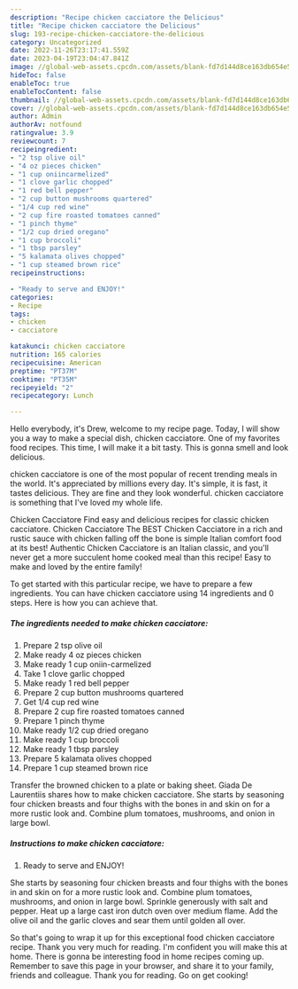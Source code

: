 ```yaml
---
description: "Recipe chicken cacciatore the Delicious"
title: "Recipe chicken cacciatore the Delicious"
slug: 193-recipe-chicken-cacciatore-the-delicious
category: Uncategorized
date: 2022-11-26T23:17:41.559Z
date: 2023-04-19T23:04:47.841Z
image: //global-web-assets.cpcdn.com/assets/blank-fd7d144d8ce163db654e5a02c40b08a2775adb7897d16e4062681dc7e1b2800f.png
hideToc: false
enableToc: true
enableTocContent: false
thumbnail: //global-web-assets.cpcdn.com/assets/blank-fd7d144d8ce163db654e5a02c40b08a2775adb7897d16e4062681dc7e1b2800f.png
cover: //global-web-assets.cpcdn.com/assets/blank-fd7d144d8ce163db654e5a02c40b08a2775adb7897d16e4062681dc7e1b2800f.png
author: Admin
authorAv: notfound
ratingvalue: 3.9
reviewcount: 7
recipeingredient:
- "2 tsp olive oil"
- "4 oz pieces chicken"
- "1 cup oniincarmelized"
- "1 clove garlic chopped"
- "1 red bell pepper"
- "2 cup button mushrooms quartered"
- "1/4 cup red wine"
- "2 cup fire roasted tomatoes canned"
- "1 pinch thyme"
- "1/2 cup dried oregano"
- "1 cup broccoli"
- "1 tbsp parsley"
- "5 kalamata olives chopped"
- "1 cup steamed brown rice"
recipeinstructions:

- "Ready to serve and ENJOY!"
categories:
- Recipe
tags:
- chicken
- cacciatore

katakunci: chicken cacciatore 
nutrition: 165 calories
recipecuisine: American
preptime: "PT37M"
cooktime: "PT35M"
recipeyield: "2"
recipecategory: Lunch

---
```



Hello everybody, it's Drew, welcome to my recipe page. Today, I will show you a way to make a special dish, chicken cacciatore. One of my favorites food recipes. This time, I will make it a bit tasty. This is gonna smell and look delicious.

chicken cacciatore is one of the most popular of recent trending meals in the world. It's appreciated by millions every day. It's simple, it is fast, it tastes delicious. They are fine and they look wonderful. chicken cacciatore is something that I've loved my whole life.

Chicken Cacciatore Find easy and delicious recipes for classic chicken cacciatore. Chicken Cacciatore The BEST Chicken Cacciatore in a rich and rustic sauce with chicken falling off the bone is simple Italian comfort food at its best! Authentic Chicken Cacciatore is an Italian classic, and you&#39;ll never get a more succulent home cooked meal than this recipe! Easy to make and loved by the entire family!


To get started with this particular recipe, we have to prepare a few ingredients. You can have chicken cacciatore using 14 ingredients and 0 steps. Here is how you can achieve that.

<!--inarticleads1-->

##### The ingredients needed to make chicken cacciatore:

1. Prepare 2 tsp olive oil
1. Make ready 4 oz pieces chicken
1. Make ready 1 cup oniin-carmelized
1. Take 1 clove garlic chopped
1. Make ready 1 red bell pepper
1. Prepare 2 cup button mushrooms quartered
1. Get 1/4 cup red wine
1. Prepare 2 cup fire roasted tomatoes canned
1. Prepare 1 pinch thyme
1. Make ready 1/2 cup dried oregano
1. Make ready 1 cup broccoli
1. Make ready 1 tbsp parsley
1. Prepare 5 kalamata olives chopped
1. Prepare 1 cup steamed brown rice


Transfer the browned chicken to a plate or baking sheet. Giada De Laurentiis shares how to make chicken cacciatore. She starts by seasoning four chicken breasts and four thighs with the bones in and skin on for a more rustic look and. Combine plum tomatoes, mushrooms, and onion in large bowl. 

<!--inarticleads2-->

##### Instructions to make chicken cacciatore:


1. Ready to serve and ENJOY!

She starts by seasoning four chicken breasts and four thighs with the bones in and skin on for a more rustic look and. Combine plum tomatoes, mushrooms, and onion in large bowl. Sprinkle generously with salt and pepper. Heat up a large cast iron dutch oven over medium flame. Add the olive oil and the garlic cloves and sear them until golden all over. 

So that's going to wrap it up for this exceptional food chicken cacciatore recipe. Thank you very much for reading. I'm confident you will make this at home. There is gonna be interesting food in home recipes coming up. Remember to save this page in your browser, and share it to your family, friends and colleague. Thank you for reading. Go on get cooking!
